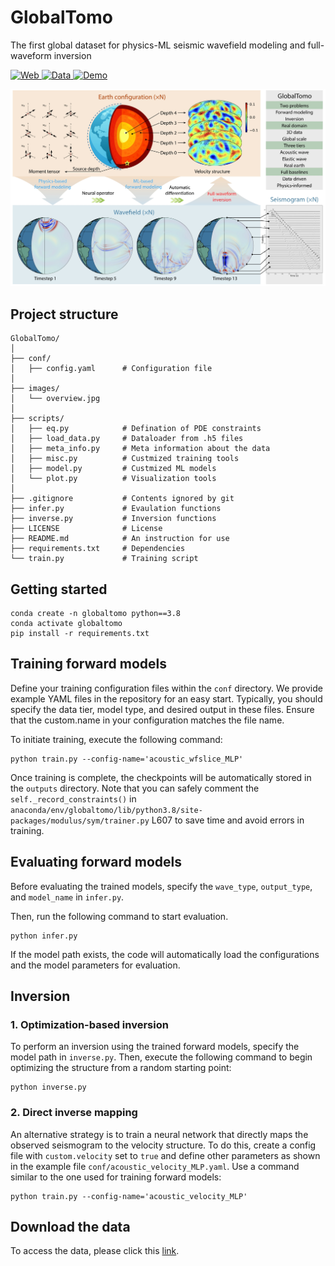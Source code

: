 # GlobalTomo
The first global dataset for physics-ML seismic wavefield modeling and full-waveform inversion

<p align="left">
    <a href='https://global-tomo.github.io/'>
    <img src='https://img.shields.io/badge/Web-Page-yellow?style=plastic&logo=Google%20chrome&logoColor=yellow' alt='Web'>
    </a>
    <a href='https://huggingface.co/datasets/lishiqianhugh/globaltomo'>
    <img src='https://img.shields.io/badge/Data-Huggingface-blue?style=plastic&logo=Google%20chrome&logoColor=blue' alt='Data'>
    </a>
    <a href='https://vimeo.com/957588046'>
      <img src='https://img.shields.io/badge/Demo-Vimeo-red?style=plastic&logo=Vimeo&logoColor=red' alt='Demo'>
    </a>
</p>

<img src='./images/overview.jpg'>

## Project structure
```
GlobalTomo/
│
├── conf/
│   ├── config.yaml      # Configuration file
│
├── images/              
│   └── overview.jpg
│
├── scripts/             
│   ├── eq.py            # Defination of PDE constraints
│   ├── load_data.py     # Dataloader from .h5 files
│   ├── meta_info.py     # Meta information about the data
│   ├── misc.py          # Custmized training tools
│   ├── model.py         # Custmized ML models
│   └── plot.py          # Visualization tools
│
├── .gitignore           # Contents ignored by git
├── infer.py             # Evaulation functions
├── inverse.py           # Inversion functions
├── LICENSE              # License
├── README.md            # An instruction for use
├── requirements.txt     # Dependencies
└── train.py             # Training script
```

## Getting started
```
conda create -n globaltomo python==3.8
conda activate globaltomo
pip install -r requirements.txt
```

## Training forward models
Define your training configuration files within the `conf` directory. We provide example YAML files in the repository for an easy start. Typically, you should specify the data tier, model type, and desired output in these files. Ensure that the custom.name in your configuration matches the file name.

To initiate training, execute the following command:

```
python train.py --config-name='acoustic_wfslice_MLP'
```
Once training is complete, the checkpoints will be automatically stored in the `outputs` directory.
Note that you can safely comment the `self._record_constraints()` in `anaconda/env/globaltomo/lib/python3.8/site-packages/modulus/sym/trainer.py` L607 to save time and avoid errors in training.

## Evaluating forward models
Before evaluating the trained models, specify the `wave_type`, `output_type`, and `model_name` in `infer.py`.

Then, run the following command to start evaluation. 
```
python infer.py
```
If the model path exists, the code will automatically load the configurations and the model parameters for evaluation.
## Inversion
### 1. Optimization-based inversion
To perform an inversion using the trained forward models, specify the model path in `inverse.py`. Then, execute the following command to begin optimizing the structure from a random starting point:
```
python inverse.py
```
### 2. Direct inverse mapping
An alternative strategy is to train a neural network that directly maps the observed seismogram to the velocity structure. To do this, create a config file with `custom.velocity` set to `true` and define other parameters as shown in the example file `conf/acoustic_velocity_MLP.yaml`. Use a command similar to the one used for training forward models:

```
python train.py --config-name='acoustic_velocity_MLP'
```
## Download the data
To access the data, please click this <a href="https://huggingface.co/datasets/lishiqianhugh/globaltomo">link</a>.


